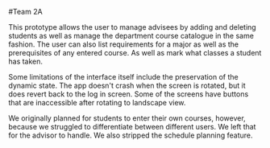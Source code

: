 #Team 2A


This prototype allows the user to manage advisees by adding and deleting
students as well as manage the department course catalogue in the same 
fashion. The user can also list requirements for a major as well as the 
prerequisites of any entered course. As well as mark what classes a student
has taken.

Some limitations of the interface itself include the preservation of the 
dynamic state. The app doesn't crash when the screen is rotated, but it does 
revert back to the log in screen. Some  of the screens have buttons that are 
inaccessible after rotating to landscape view. 

We originally planned for students to enter their own courses, however, because 
we struggled to differentiate between different users. We left that for the 
advisor to handle. We also stripped the schedule planning feature.